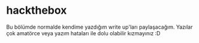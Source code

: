 # hackthebox

Bu bölümde normalde kendime yazdığım write up'ları paylaşacağım. Yazılar çok amatörce veya yazım hataları ile dolu olabilir kızmayınız :D 
